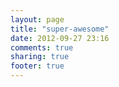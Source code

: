 ```yaml
---
layout: page
title: "super-awesome"
date: 2012-09-27 23:16
comments: true
sharing: true
footer: true
---
```

